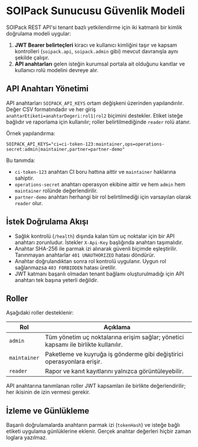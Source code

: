 # SOIPack Sunucusu Güvenlik Modeli

SOIPack REST API'si tenant bazlı yetkilendirme için iki katmanlı bir kimlik doğrulama modeli uygular:

1. **JWT Bearer belirteçleri** kiracı ve kullanıcı kimliğini taşır ve kapsam kontrolleri (`soipack.api`, `soipack.admin` gibi) mevcut davranışla aynı şekilde çalışır.
2. **API anahtarları** gelen isteğin kurumsal portala ait olduğunu kanıtlar ve kullanıcı rolü modelini devreye alır.

## API Anahtarı Yönetimi

API anahtarları `SOIPACK_API_KEYS` ortam değişkeni üzerinden yapılandırılır. Değer CSV formatındadır ve her giriş `anahtarEtiketi=anahtarDegeri:rol1|rol2` biçimini destekler. Etiket isteğe bağlıdır ve raporlama için kullanılır; roller belirtilmediğinde `reader` rolü atanır.

Örnek yapılandırma:

```
SOIPACK_API_KEYS="ci=ci-token-123:maintainer,ops=operations-secret:admin|maintainer,partner=partner-demo"
```

Bu tanımda:

- `ci-token-123` anahtarı CI boru hattına aittir ve `maintainer` haklarına sahiptir.
- `operations-secret` anahtarı operasyon ekibine aittir ve hem `admin` hem `maintainer` rolünde değerlendirilir.
- `partner-demo` anahtarı herhangi bir rol belirtilmediği için varsayılan olarak `reader` olur.

## İstek Doğrulama Akışı

- Sağlık kontrolü (`/health`) dışında kalan tüm uç noktalar için bir API anahtarı zorunludur. İstekler `X-Api-Key` başlığında anahtarı taşımalıdır.
- Anahtar SHA-256 ile parmak izi alınarak güvenli biçimde eşleştirilir. Tanınmayan anahtarlar `401 UNAUTHORIZED` hatası döndürür.
- Anahtar doğrulandıktan sonra rol kontrolü uygulanır. Uygun rol sağlanmazsa `403 FORBIDDEN` hatası üretilir.
- JWT katmanı başarılı olmadan tenant bağlamı oluşturulmadığı için API anahtarı tek başına yeterli değildir.

## Roller

Aşağıdaki roller desteklenir:

| Rol | Açıklama |
| --- | --- |
| `admin` | Tüm yönetim uç noktalarına erişim sağlar; yönetici kapsamı ile birlikte kullanılır. |
| `maintainer` | Paketleme ve kuyruğa iş gönderme gibi değiştirici operasyonlara erişir. |
| `reader` | Rapor ve kanıt kayıtlarını yalnızca görüntüleyebilir. |

API anahtarına tanımlanan roller JWT kapsamları ile birlikte değerlendirilir; her ikisinin de izin vermesi gerekir.

## İzleme ve Günlükleme

Başarılı doğrulamalarda anahtarın parmak izi (`tokenHash`) ve isteğe bağlı etiketi uygulama günlüklerine eklenir. Gerçek anahtar değerleri hiçbir zaman loglara yazılmaz.
